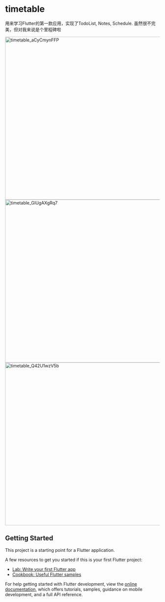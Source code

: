 # timetable

用来学习Flutter的第一款应用，实现了TodoList, Notes, Schedule.
虽然很不完美，但对我来说是个里程碑啦

<img width="529" alt="timetable_aCyCmynFFP" src="https://github.com/arakido/TimeTable/assets/38557531/9727dfed-e57f-4428-9f97-979f766724af">
<img width="529" alt="timetable_GlUgAXgRq7" src="https://github.com/arakido/TimeTable/assets/38557531/253ea9df-8f11-41ec-9f86-cf265695923d">
<img width="529" alt="timetable_Q42U1wzV5b" src="https://github.com/arakido/TimeTable/assets/38557531/661bd74c-35be-4bac-96c2-f2489249722d">


## Getting Started

This project is a starting point for a Flutter application.

A few resources to get you started if this is your first Flutter project:

- [Lab: Write your first Flutter app](https://docs.flutter.dev/get-started/codelab)
- [Cookbook: Useful Flutter samples](https://docs.flutter.dev/cookbook)

For help getting started with Flutter development, view the
[online documentation](https://docs.flutter.dev/), which offers tutorials,
samples, guidance on mobile development, and a full API reference.
